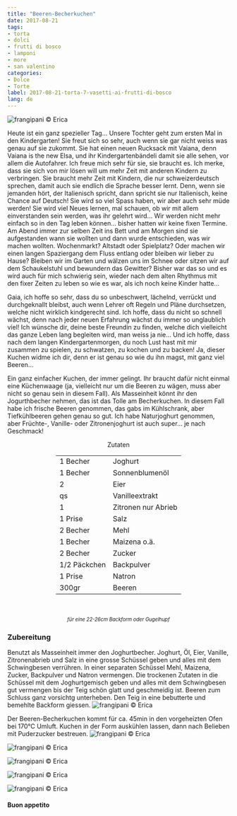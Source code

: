```yaml
---
title: "Beeren-Becherkuchen"
date: 2017-08-21
tags:
- torta
- dolci
- frutti di bosco 
- lamponi 
- more 
- san valentino
categories:
- Dolce
- Torte 
label: 2017-08-21-torta-7-vasetti-ai-frutti-di-bosco
lang: de 
---
```

![](../2017-08-21-torta-7-vasetti-ai-frutti-di-bosco/header.jpg "frangipani © Erica")

Heute ist ein ganz spezieller Tag... Unsere Tochter geht zum ersten Mal in den Kindergarten! Sie freut sich so sehr, auch wenn sie gar nicht weiss was genau auf sie zukommt. Sie hat einen neuen Rucksack mit Vaiana, denn Vaiana is the new Elsa, und ihr Kindergartenbändeli damit sie alle sehen, vor allem die Autofahrer. Ich freue mich sehr für sie, sie braucht es. Ich merke, dass sie sich von mir lösen will um mehr Zeit mit anderen Kindern zu verbringen. Sie braucht mehr Zeit mit Kindern, die nur schweizerdeutsch sprechen, damit auch sie endlich die Sprache besser lernt. Denn, wenn sie jemanden hört, der Italienisch spricht, dann spricht sie nur Italienisch, keine Chance auf Deutsch! Sie wird so viel Spass haben, wir aber auch sehr müde werden! Sie wird viel Neues lernen, mal schauen, ob wir mit allem einverstanden sein werden, was ihr gelehrt wird... Wir werden nicht mehr einfach so in den Tag leben können... bisher hatten wir keine fixen Termine. Am Abend immer zur selben Zeit ins Bett und am Morgen sind sie aufgestanden wann sie wollten und dann wurde entschieden, was wir machen wollten. Wochenmarkt? Altstadt oder Spielplatz? Oder machen wir einen langen Spaziergang dem Fluss entlang oder bleiben wir lieber zu Hause? Bleiben wir im Garten und wälzen uns im Schnee oder sitzen wir auf dem Schaukelstuhl und bewundern das Gewitter? Bisher war das so und es wird auch für mich schwierig sein, wieder nach dem alten Rhythmus mit den fixer Zeiten zu leben so wie es war, als ich noch keine Kinder hatte...

Gaia, ich hoffe so sehr, dass du so unbeschwert, lächelnd, verrückt und durchgeknallt bleibst, auch wenn Lehrer oft Regeln und Pläne durchsetzen, welche nicht wirklich kindgerecht sind. Ich hoffe, dass du nicht so schnell wächst, denn nach jeder neuen Erfahrung wächst du immer so unglaublich viel! Ich wünsche dir, deine beste Freundin zu finden, welche dich vielleicht das ganze Leben lang begleiten wird, man weiss ja nie... Und ich hoffe, dass nach dem langen Kindergartenmorgen, du noch Lust hast mit mir zusammen zu spielen, zu schwatzen, zu kochen und zu backen! Ja, dieser Kuchen widme ich dir, denn er ist genau so wie du ihn magst, mit ganz viel Beeren...

Ein ganz einfacher Kuchen, der immer gelingt. Ihr braucht dafür nicht einmal eine Küchenwaage (ja, vielleicht nur um die Beeren zu wägen, muss aber nicht so genau sein in diesem Fall). Als Masseinheit könnt ihr den Jogurthbecher nehmen, das ist das Tolle am Becherkuchen. In diesem Fall habe ich frische Beeren genommen, das gabs im Kühlschrank, aber Tiefkühlbeeren gehen genau so gut. Ich habe Naturjoghurt genommen, aber Früchte-, Vanille- oder Zitronenjoghurt ist auch super... je nach Geschmack!

<div id="wrapper" style="text-align: center">
  <div id="yourdiv" style="display: inline-block;">
    <div class="ingredients">
      <div class="ingredients-title">Zutaten</div>
      <table>
        <tbody>
          </tr>
          <tr>
            <td>1 Becher</td>
            <td>Joghurt</td>
          </tr>
          <tr>
            <td>1 Becher</td>
            <td>Sonnenblumenöl</td>
          </tr>
          <tr>
            <td>2</td>
            <td>Eier</td>
          </tr>
          <tr>
            <td>qs</td>
            <td>Vanilleextrakt</td>
          </tr>
          <tr>
            <td>1</td>
            <td>Zitronen nur Abrieb</td>
          </tr>
          <tr>
            <td>1 Prise</td>
            <td>Salz</td>
          </tr>
          <tr>
            <td>2 Becher</td>
            <td>Mehl</td>
           </tr>
          <tr>
            <td>1 Becher</td>
            <td>Maizena o.ä.</td>
          </tr>
          <tr>
            <td>2 Becher</td>
            <td>Zucker</td>
          </tr>
          <tr>
            <td>1/2 Päckchen</td>
            <td>Backpulver</td>
          </tr>
          <tr>
            <td>1 Prise</td>
            <td>Natron</td>
          </tr>
          <tr>
            <td>300gr</td>
            <td>Beeren
          </tr>
        </tbody>
      </table>
      <br></br>
      <i class="pull-right" style="font-size: 80%;">für eine 22-26cm Backform oder Gugelhupf</i>
    </div>
  </div>
</div>


<h3>
  <font color="grey">
    <i class="fa fa-cogs"></i>
  </font> Zubereitung
</h3>

Benutzt als Masseinheit immer den Joghurtbecher. Joghurt, Öl, Eier, Vanille, Zitronenabrieb und Salz in eine grosse Schüssel geben und alles mit dem Schwingbesen verrühren. In einer separaten Schüssel Mehl, Maizena, Zucker, Backpulver und Natron vermengen. Die trockenen Zutaten in die Schüssel mit dem Joghurtgemisch geben und alles mit dem Schwingbesen gut vermengen bis der Teig schön glatt und geschmeidig ist. Beeren zum Schluss ganz vorsichtg unterheben. Den Teig in eine bebutterte und bemehlte Backform giessen.
![](../2017-08-21-torta-7-vasetti-ai-frutti-di-bosco/teglia.jpg "frangipani © Erica")

Der Beeren-Becherkuchen kommt für ca. 45min in den vorgeheizten Ofen bei 170°C Umluft. Kuchen in der Form auskühlen lassen, dann nach Belieben mit Puderzucker bestreuen.
![](../2017-08-21-torta-7-vasetti-ai-frutti-di-bosco/risultato1.jpg "frangipani © Erica")

![](../2017-08-21-torta-7-vasetti-ai-frutti-di-bosco/risultato2.jpg "frangipani © Erica")

![](../2017-08-21-torta-7-vasetti-ai-frutti-di-bosco/risultato3.jpg "frangipani © Erica")

![](../2017-08-21-torta-7-vasetti-ai-frutti-di-bosco/risultato4.jpg "frangipani © Erica")

![](../2017-08-21-torta-7-vasetti-ai-frutti-di-bosco/risultato5.jpg "frangipani © Erica")

<h4>Buon appetito
  <font color="red">
    <i class="fa fa-smile-o"></i>
  </font>
</h4>